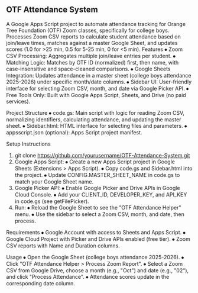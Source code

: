 ## OTF Attendance System
A Google Apps Script project to automate attendance tracking for Orange Tree Foundation (OTF) Zoom classes, specifically for college boys. Processes Zoom CSV reports to calculate student attendance based on join/leave times, matches against a master Google Sheet, and updates scores (1.0 for >25 min, 0.5 for 5-25 min, 0 for <5 min).
Features
⦁	Zoom CSV Processing: Aggregates multiple join/leave entries per student.
⦁	Matching Logic: Matches by OTF ID (normalized) first, then name, with case-insensitive and space-cleaned comparisons.
⦁	Google Sheets Integration: Updates attendance in a master sheet (college boys attendance 2025-2026) under specific month/date columns.
⦁	Sidebar UI: User-friendly interface for selecting Zoom CSV, month, and date via Google Picker API.
⦁	Free Tools Only: Built with Google Apps Script, Sheets, and Drive (no paid services).

Project Structure
⦁	code.gs: Main script with logic for reading Zoom CSV, normalizing identifiers, calculating attendance, and updating the master sheet.
⦁	Sidebar.html: HTML interface for selecting files and parameters.
⦁	appsscript.json (optional): Apps Script project manifest.

Setup Instructions
1.	git clone https://github.com/yourusername/OTF-Attendance-System.git
2.	Google Apps Script:
⦁	Create a new Apps Script project in Google Sheets (Extensions > Apps Script).
⦁	Copy code.gs and Sidebar.html into the project.
⦁	Update CONFIG.MASTER_SHEET_NAME in code.gs to match your Google Sheet name.
3.	Google Picker API:
⦁	Enable Google Picker and Drive APIs in Google Cloud Console.
⦁	Add your CLIENT_ID, DEVELOPER_KEY, and API_KEY in code.gs (see getFilePicker).
4.	Run:
⦁	Reload the Google Sheet to see the "OTF Attendance Helper" menu.
⦁	Use the sidebar to select a Zoom CSV, month, and date, then process.

Requirements
⦁	Google Account with access to Sheets and Apps Script.
⦁	Google Cloud Project with Picker and Drive APIs enabled (free tier).
⦁	Zoom CSV reports with Name and Duration columns.

Usage
⦁	Open the Google Sheet (college boys attendance 2025-2026).
⦁	Click "OTF Attendance Helper > Process Zoom Report".
⦁	Select a Zoom CSV from Google Drive, choose a month (e.g., "Oct") and date (e.g., "02"), and click "Process Attendance".
⦁	Attendance scores update in the corresponding date column.
